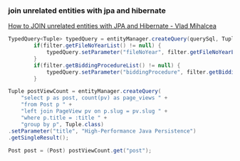### join unrelated entities with jpa and hibernate


[How to JOIN unrelated entities with JPA and Hibernate - Vlad Mihalcea](https://vladmihalcea.com/how-to-join-unrelated-entities-with-jpa-and-hibernate/ "How to JOIN unrelated entities with JPA and Hibernate - Vlad Mihalcea")




```java
TypedQuery<Tuple> typedQuery = entityManager.createQuery(querySql, Tuple.class);
        if(filter.getFileNoYearList() != null) {
            typedQuery.setParameter("fileNoYear", filter.getFileNoYearList());
        }
        if(filter.getBiddingProcedureList() != null) {
            typedQuery.setParameter("biddingProcedure", filter.getBiddingProcedureList());
        }

Tuple postViewCount = entityManager.createQuery(
    "select p as post, count(pv) as page_views " +
    "from Post p " +
    "left join PageView pv on p.slug = pv.slug " +
    "where p.title = :title " +
    "group by p", Tuple.class)
.setParameter("title", "High-Performance Java Persistence")
.getSingleResult();
 
Post post = (Post) postViewCount.get("post");
```
